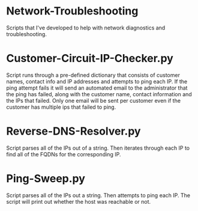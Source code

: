 # Network-Troubleshooting
Scripts that I've developed to help with network diagnostics and troubleshooting.

# Customer-Circuit-IP-Checker.py
Script runs through a pre-defined dictionary that consists of customer names, contact info and IP addresses and attempts to ping each IP. If the ping attempt fails it will send an automated email to the administrator that the ping has failed, along with the customer name, contact information and the IPs that failed. Only one email will be sent per customer even if the customer has multiple ips that failed to ping.

# Reverse-DNS-Resolver.py
Script parses all of the IPs out of a string. Then iterates through each IP to find all of the FQDNs for the corresponding IP.

# Ping-Sweep.py
Script parses all of the IPs out a string. Then attempts to ping each IP. The script will print out whether the host was reachable or not.
